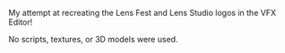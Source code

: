 My attempt at recreating the Lens Fest and Lens Studio logos in the VFX Editor!

No scripts, textures, or 3D models were used.
